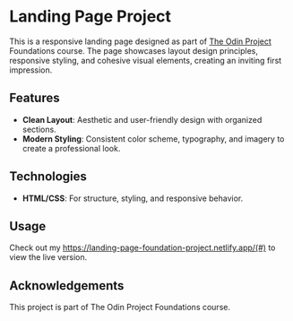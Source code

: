 # Landing Page Project

This is a responsive landing page designed as part of [The Odin Project](https://www.theodinproject.com/) Foundations course. The page showcases layout design principles, responsive styling, and cohesive visual elements, creating an inviting first impression.

## Features

- **Clean Layout**: Aesthetic and user-friendly design with organized sections.
- **Modern Styling**: Consistent color scheme, typography, and imagery to create a professional look.

## Technologies

- **HTML/CSS**: For structure, styling, and responsive behavior.

## Usage

Check out my https://landing-page-foundation-project.netlify.app/(#) to view the live version.

## Acknowledgements

This project is part of The Odin Project Foundations course.
